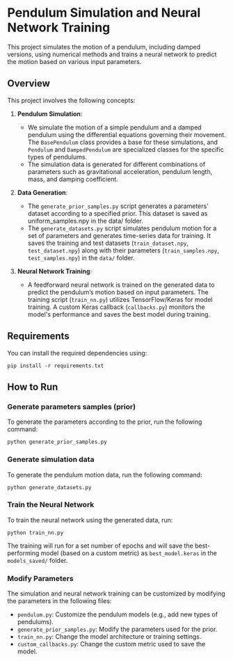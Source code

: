 # Pendulum Simulation and Neural Network Training

This project simulates the motion of a pendulum, including damped versions, using numerical methods and trains a neural network to predict the motion based on various input parameters.

## Overview

This project involves the following concepts:

1. **Pendulum Simulation**: 
   - We simulate the motion of a simple pendulum and a damped pendulum using the differential equations governing their movement. The `BasePendulum` class provides a base for these simulations, and `Pendulum` and `DampedPendulum` are specialized classes for the specific types of pendulums.
   - The simulation data is generated for different combinations of parameters such as gravitational acceleration, pendulum length, mass, and damping coefficient.

2. **Data Generation**:
   - The `generate_prior_samples.py` script generates a parameters' dataset according to a specified prior. This dataset is saved as uniform_samples.npy in the data/ folder. 
   - The `generate_datasets.py` script simulates pendulum motion for a set of parameters and generates time-series data for training. It saves the training and test datasets (`train_dataset.npy`, `test_dataset.npy`) along with their parameters (`train_samples.npy`, `test_samples.npy`) in the `data/` folder.

3. **Neural Network Training**:
   - A feedforward neural network is trained on the generated data to predict the pendulum’s motion based on input parameters. The training script (`train_nn.py`) utilizes TensorFlow/Keras for model training. A custom Keras callback (`callbacks.py`) monitors the model's performance and saves the best model during training.

## Requirements
You can install the required dependencies using:
```
pip install -r requirements.txt
```

## How to Run
### Generate parameters samples (prior)  
To generate the parameters according to the prior, run the following command:  
```
python generate_prior_samples.py
```

### Generate simulation data  

To generate the pendulum motion data, run the following command:  
```
python generate_datasets.py
```


### Train the Neural Network  
To train the neural network using the generated data, run:  
```
python train_nn.py
```  
The training will run for a set number of epochs and will save the best-performing model (based on a custom metric) as `best_model.keras` in the `models_saved/` folder. 

### Modify Parameters  
The simulation and neural network training can be customized by modifying the parameters in the following files:

   * `pendulum.py`: Customize the pendulum models (e.g., add new types of pendulums).
   * `generate_prior_samples.py`: Modify the parameters used for the prior.  
   * `train_nn.py`: Change the model architecture or training settings.
   * `custom_callbacks.py`: Change the custom metric used to save the model.